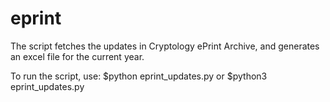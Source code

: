 # eprint
The script fetches the updates in Cryptology ePrint Archive, and generates an excel file for the current year.

To run the script, use:
$python eprint_updates.py
or
$python3 eprint_updates.py
